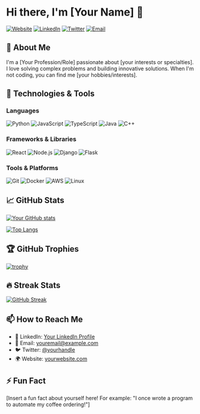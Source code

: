 # Hi there, I'm [Your Name] 👋

[![Website](https://img.shields.io/badge/-Website-blue?style=flat-square&logo=Google-Chrome&logoColor=white&link=https://yourwebsite.com)](https://yourwebsite.com)
[![LinkedIn](https://img.shields.io/badge/-LinkedIn-0077B5?style=flat-square&logo=Linkedin&logoColor=white&link=https://linkedin.com/in/yourprofile)](https://linkedin.com/in/yourprofile)
[![Twitter](https://img.shields.io/badge/-Twitter-1DA1F2?style=flat-square&logo=Twitter&logoColor=white&link=https://twitter.com/yourhandle)](https://twitter.com/yourhandle)
[![Email](https://img.shields.io/badge/-Email-D14836?style=flat-square&logo=Gmail&logoColor=white&link=mailto:youremail@gmail.com)](mailto:youremail@gmail.com)

## 🚀 About Me

I'm a [Your Profession/Role] passionate about [your interests or specialties]. I love solving complex problems and building innovative solutions. When I'm not coding, you can find me [your hobbies/interests].

## 🔧 Technologies & Tools

### Languages
![Python](https://img.shields.io/badge/-Python-3776AB?style=flat-square&logo=Python&logoColor=white)
![JavaScript](https://img.shields.io/badge/-JavaScript-F7DF1E?style=flat-square&logo=JavaScript&logoColor=black)
![TypeScript](https://img.shields.io/badge/-TypeScript-3178C6?style=flat-square&logo=TypeScript&logoColor=white)
![Java](https://img.shields.io/badge/-Java-007396?style=flat-square&logo=Java&logoColor=white)
![C++](https://img.shields.io/badge/-C++-00599C?style=flat-square&logo=C%2B%2B&logoColor=white)

### Frameworks & Libraries
![React](https://img.shields.io/badge/-React-61DAFB?style=flat-square&logo=React&logoColor=black)
![Node.js](https://img.shields.io/badge/-Node.js-339933?style=flat-square&logo=Node.js&logoColor=white)
![Django](https://img.shields.io/badge/-Django-092E20?style=flat-square&logo=Django&logoColor=white)
![Flask](https://img.shields.io/badge/-Flask-000000?style=flat-square&logo=Flask&logoColor=white)

### Tools & Platforms
![Git](https://img.shields.io/badge/-Git-F05032?style=flat-square&logo=Git&logoColor=white)
![Docker](https://img.shields.io/badge/-Docker-2496ED?style=flat-square&logo=Docker&logoColor=white)
![AWS](https://img.shields.io/badge/-AWS-232F3E?style=flat-square&logo=Amazon-AWS&logoColor=white)
![Linux](https://img.shields.io/badge/-Linux-FCC624?style=flat-square&logo=Linux&logoColor=black)

## 📈 GitHub Stats

[![Your GitHub stats](https://github-readme-stats.vercel.app/api?username=yourusername&show_icons=true&theme=radical)](https://github.com/yourusername)

[![Top Langs](https://github-readme-stats.vercel.app/api/top-langs/?username=yourusername&layout=compact&theme=radical)](https://github.com/yourusername)

## 🏆 GitHub Trophies

[![trophy](https://github-profile-trophy.vercel.app/?username=yourusername&theme=onedark&row=1)](https://github.com/ryo-ma/github-profile-trophy)

## 🔥 Streak Stats

[![GitHub Streak](https://streak-stats.demolab.com?user=yourusername&theme=radical)](https://git.io/streak-stats)

## 📫 How to Reach Me

- 💼 LinkedIn: [Your LinkedIn Profile](https://linkedin.com/in/yourprofile)
- 📧 Email: [youremail@example.com](mailto:youremail@example.com)
- 🐦 Twitter: [@yourhandle](https://twitter.com/yourhandle)
- 🌍 Website: [yourwebsite.com](https://yourwebsite.com)

## ⚡ Fun Fact

[Insert a fun fact about yourself here! For example: "I once wrote a program to automate my coffee ordering!"]
